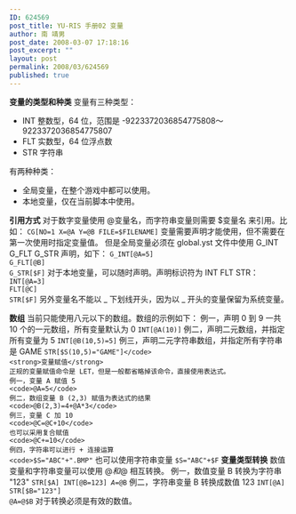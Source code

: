 ```yaml
---
ID: 624569
post_title: YU-RIS 手册02 变量
author: 南 靖男
post_date: 2008-03-07 17:18:16
post_excerpt: ""
layout: post
permalink: 2008/03/624569
published: true
---
```

<strong>变量的类型和种类</strong>
变量有三种类型：
<ul>
	<li>INT 整数型，64 位，范围是 -9223372036854775808～9223372036854775807</li>
	<li>FLT 实数型，64 位浮点数</li>
	<li>STR 字符串</li>
</ul>
有两种种类：
<ul>
	<li>全局变量，在整个游戏中都可以使用。</li>
	<li>本地变量，仅在当前脚本中使用。</li>
</ul>
<strong>引用方式</strong>
对于数字变量使用 @变量名，而字符串变量则需要 $变量名 来引用。比如：
<code>CG[NO=1 X=@A Y=@B FILE=$FILENAME]</code>
变量需要声明才能使用，但不需要在第一次使用时指定变量值。
但是全局变量必须在 global.yst 文件中使用 G_INT G_FLT G_STR 声明，如下：
<code>G_INT[@A=5]
G_FLT[@B]
G_STR[$F]</code>
对于本地变量，可以随时声明。声明标识符为 INT FLT STR：
<code>INT[@A=3]
FLT[@C]
STR[$F]</code>
另外变量名不能以 _ 下划线开头，因为以 _ 开头的变量保留为系统变量。

<strong>数组</strong>
当前只能使用八元以下的数组。数组的示例如下：
例一，声明 0 到 9 一共 10 个的一元数组，所有变量默认为 0
<code>INT[@A(10)]</code>
例二，声明二元数组，并指定所有变量为 5
<code>INT[@B(10,5)=5]</code>
例三，声明二元字符串数组，并指定所有字符串是 GAME
<code>STR[$S(10,5)="GAME"]</code>
<strong>变量赋值</strong>
正规的变量赋值命令是 LET，但是一般都省略掉该命令，直接使用表达式。
例一，变量 A 赋值 5
<code>@A=5</code>
例二，数组变量 B (2,3) 赋值为表达式的结果
<code>@B(2,3)=4+@A*3</code>
例三，变量 C 加 10
<code>@C=@C+10</code>
也可以采用复合赋值
<code>@C+=10</code>
例四，字符串可以进行 + 连接运算
<code>$S="ABC"+".BMP"</code>
也可以使用字符串变量
<code>$S="ABC"+$F</code>
<strong>变量类型转换</strong>
数值变量和字符串变量可以使用 $@ 和 @$ 相互转换。
例一，数值变量 B 转换为字符串 "123"
<code>STR[$A]
INT[@B=123]
$A=$@B</code>
例二，字符串变量 B 转换成数值 123
<code>INT[@A]
STR[$B="123"]
@A=@$B</code>
对于转换必须是有效的数值。